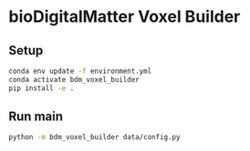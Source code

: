 # bioDigitalMatter Voxel Builder

## Setup

```bash
conda env update -f environment.yml
conda activate bdm_voxel_builder
pip install -e .
```

## Run main

```bash
python -m bdm_voxel_builder data/config.py
```
